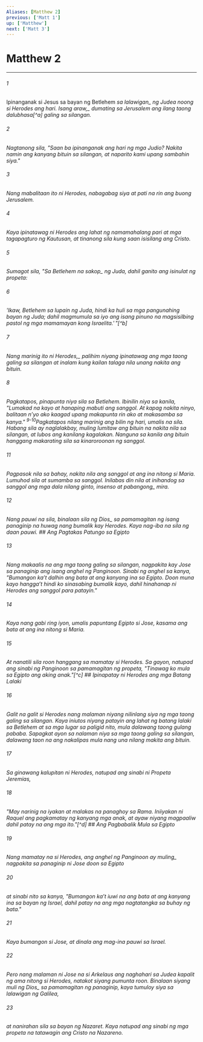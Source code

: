 ```yaml
---
Aliases: [Matthew 2]
previous: ['Matt 1']
up: ['Matthew']
next: ['Matt 3']
---
```

# Matthew 2

***






















###### 1 










Ipinanganak si Jesus sa bayan ng Betlehem <i class="trans-change">sa lalawigan_ ng Judea noong si Herodes ang hari. <i class="trans-change">Isang araw,_ dumating sa Jerusalem ang ilang taong dalubhasa[^a] galing sa silangan. 





















###### 2 










Nagtanong sila, "Saan ba ipinanganak ang hari ng mga Judio? Nakita namin ang kanyang bituin sa silangan, at naparito kami upang sambahin siya." 





















###### 3 










Nang mabalitaan ito ni Herodes, nabagabag siya at pati na rin ang buong Jerusalem. 





















###### 4 










Kaya ipinatawag ni Herodes ang lahat ng namamahalang pari at mga tagapagturo ng Kautusan, at tinanong sila kung saan isisilang ang Cristo. 





















###### 5 










Sumagot sila, "Sa Betlehem <i class="trans-change">na sakop_ ng Juda, dahil ganito ang isinulat ng propeta: 





















###### 6 










'Ikaw, Betlehem sa lupain ng Juda, hindi ka huli sa mga pangunahing bayan ng Juda; dahil magmumula sa iyo ang isang pinuno na magsisilbing pastol ng mga mamamayan kong Israelita.' "[^b] 





















###### 7 










<i class="trans-change">Nang marinig ito ni Herodes,_ palihim niyang ipinatawag ang mga taong galing sa silangan at inalam kung kailan talaga nila unang nakita ang bituin. 





















###### 8 










Pagkatapos, pinapunta niya sila sa Betlehem. Ibinilin niya sa kanila, "Lumakad na kayo at hanaping mabuti ang sanggol. At kapag nakita ninyo, balitaan nʼyo ako kaagad upang makapunta rin ako at makasamba sa kanya." <sup class="versenum">9-10</sup>Pagkatapos nilang marinig ang bilin ng hari, umalis na sila. Habang sila ay naglalakbay, muling lumitaw ang bituin na nakita nila sa silangan, at lubos ang kanilang kagalakan. Nanguna sa kanila ang bituin hanggang makarating sila sa kinaroroonan ng sanggol. 





















###### 11 










Pagpasok nila sa bahay, nakita nila ang sanggol at ang ina nitong si Maria. Lumuhod sila at sumamba sa sanggol. Inilabas din nila at inihandog sa sanggol ang mga dala nilang ginto, insenso at <i class="trans-change">pabangong_ mira. 





















###### 12 










Nang pauwi na sila, binalaan sila <i class="trans-change">ng Dios_ sa pamamagitan ng isang panaginip na huwag nang bumalik kay Herodes. Kaya nag-iba na sila ng daan pauwi. ## Ang Pagtakas Patungo sa Egipto 





















###### 13 










Nang makaalis na ang mga taong galing sa silangan, nagpakita kay Jose sa panaginip ang isang anghel ng Panginoon. Sinabi ng anghel sa kanya, "Bumangon kaʼt dalhin ang bata at ang kanyang ina sa Egipto. Doon muna kayo hanggaʼt hindi ko sinasabing bumalik kayo, dahil hinahanap ni Herodes ang sanggol para patayin." 





















###### 14 










Kaya nang gabi ring iyon, umalis papuntang Egipto si Jose, kasama ang bata at ang ina nitong si Maria. 





















###### 15 










At nanatili sila roon hanggang sa mamatay si Herodes. Sa gayon, natupad ang sinabi ng Panginoon sa pamamagitan ng propeta, "Tinawag ko mula sa Egipto ang aking anak."[^c] ## Ipinapatay ni Herodes ang mga Batang Lalaki 





















###### 16 










Galit na galit si Herodes nang malaman niyang nilinlang siya ng mga taong galing sa silangan. Kaya iniutos niyang patayin ang lahat ng batang lalaki sa Betlehem at sa mga lugar sa paligid nito, mula dalawang taong gulang pababa. Sapagkat ayon sa nalaman niya sa mga taong galing sa silangan, dalawang taon na ang nakalipas mula nang una nilang makita ang bituin. 





















###### 17 










Sa ginawang kalupitan ni Herodes, natupad ang sinabi ni Propeta Jeremias, 





















###### 18 










"May narinig na iyakan at malakas na panaghoy sa Rama. Iniiyakan ni Raquel ang pagkamatay ng kanyang mga anak, at ayaw niyang magpaaliw dahil patay na ang mga ito."[^d] ## Ang Pagbabalik Mula sa Egipto 





















###### 19 










Nang mamatay na si Herodes, ang anghel ng Panginoon ay <i class="trans-change">muling_ nagpakita sa panaginip ni Jose doon sa Egipto 





















###### 20 










at sinabi nito sa kanya, "Bumangon kaʼt iuwi na ang bata at ang kanyang ina sa bayan ng Israel, dahil patay na ang mga nagtatangka sa buhay ng bata." 





















###### 21 










Kaya bumangon si Jose, at dinala ang mag-ina pauwi sa Israel. 





















###### 22 










Pero nang malaman ni Jose na si Arkelaus ang naghahari sa Judea kapalit ng ama nitong si Herodes, natakot siyang pumunta roon. Binalaan siyang muli <i class="trans-change">ng Dios_ sa pamamagitan ng panaginip, kaya tumuloy siya sa lalawigan ng Galilea, 





















###### 23 










at nanirahan sila sa bayan ng Nazaret. Kaya natupad ang sinabi ng mga propeta na tatawagin ang Cristo na Nazareno.
